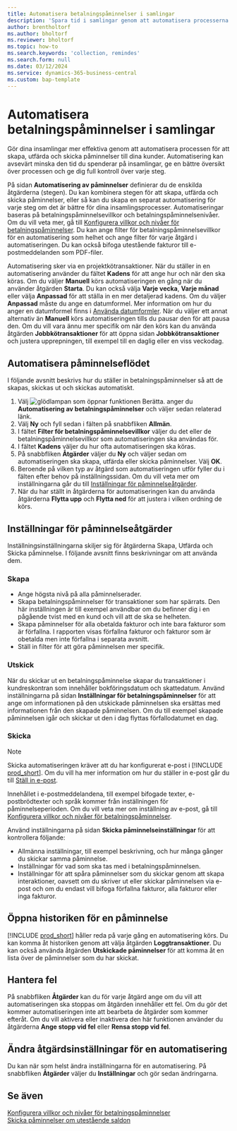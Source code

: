 ```yaml
---
title: Automatisera betalningspåminnelser i samlingar
description: 'Spara tid i samlingar genom att automatisera processerna för att skapa, utfärda och skicka påminnelser till kunder.'
author: brentholtorf
ms.author: bholtorf
ms.reviewer: bholtorf
ms.topic: how-to
ms.search.keywords: 'collection, remindes'
ms.search.form: null
ms.date: 03/12/2024
ms.service: dynamics-365-business-central
ms.custom: bap-template
---
```

# Automatisera betalningspåminnelser i samlingar

Gör dina insamlingar mer effektiva genom att automatisera processen för att skapa, utfärda och skicka påminnelser till dina kunder. Automatisering kan avsevärt minska den tid du spenderar på insamlingar, ge en bättre översikt över processen och ge dig full kontroll över varje steg.

På sidan **Automatisering av påminnelser** definierar du de enskilda åtgärderna (stegen). Du kan kombinera stegen för att skapa, utfärda och skicka påminnelser, eller så kan du skapa en separat automatisering för varje steg om det är bättre för dina insamlingsprocesser. Automatiseringar baseras på betalningspåminnelsevillkor och betalningspåminnelsenivåer. Om du vill veta mer, gå till [Konfigurera villkor och nivåer för betalningspåminnelser](finance-setup-reminders.md). Du kan ange filter för betalningspåminnelsevillkor för en automatisering som helhet och ange filter för varje åtgärd i automatiseringen. Du kan också bifoga utestående fakturor till e-postmeddelanden som PDF-filer.

Automatisering sker via en projektkötransaktioner. När du ställer in en automatisering använder du fältet **Kadens** för att ange hur och när den ska köras. Om du väljer **Manuell** körs automatiseringen en gång när du använder åtgärden **Starta**. Du kan också välja **Varje vecka**, **Varje månad** eller välja **Anpassad** för att ställa in en mer detaljerad kadens. Om du väljer **Anpassad** måste du ange en datumformel. Mer information om hur du anger en datumformel finns i [Använda datumformler](ui-enter-date-ranges.md#use-date-formulas). När du väljer ett annat alternativ än **Manuell** körs automatiseringen tills du pausar den för att pausa den. Om du vill vara ännu mer specifik om när den körs kan du använda åtgärden **Jobbkötransaktioner** för att öppna sidan **Jobbkötransaktioner** och justera upprepningen, till exempel till en daglig eller en viss veckodag.

## Automatisera påminnelseflödet

I följande avsnitt beskrivs hur du ställer in betalningspåminnelser så att de skapas, skickas ut och skickas automatiskt.

1. Välj ![glödlampan som öppnar funktionen Berätta.](media/ui-search/search_small.png "Berätta för mig vad du vill göra") anger du **Automatisering av betalningspåminnelser** och väljer sedan relaterad länk.
1. Välj **Ny** och fyll sedan i fälten på snabbfliken **Allmän**.
1. I fältet **Filter för betalningspåminnelsevillkor** väljer du det eller de betalningspåminnelsevillkor som automatiseringen ska användas för.
1. I fältet **Kadens** väljer du hur ofta automatiseringen ska köras.
1. På snabbfliken **Åtgärder** väljer du **Ny** och väljer sedan om automatiseringen ska skapa, utfärda eller skicka påminnelser. Välj **OK**.
1. Beroende på vilken typ av åtgärd som automatiseringen utför fyller du i fälten efter behov på inställningssidan. Om du vill veta mer om inställningarna går du till [Inställningar för påminnelseåtgärder](#settings-for-reminder-actions).
1. När du har ställt in åtgärderna för automatiseringen kan du använda åtgärderna **Flytta upp** och **Flytta ned** för att justera i vilken ordning de körs.

## Inställningar för påminnelseåtgärder

Inställningsinställningarna skiljer sig för åtgärderna Skapa, Utfärda och Skicka påminnelse. I följande avsnitt finns beskrivningar om att använda dem.

### Skapa

* Ange högsta nivå på alla påminnelserader.  
* Skapa betalningspåminnelser för transaktioner som har spärrats. Den här inställningen är till exempel användbar om du befinner dig i en pågående tvist med en kund och vill att de ska se helheten.
* Skapa påminnelser för alla obetalda fakturor och inte bara fakturor som är förfallna. I rapporten visas förfallna fakturor och fakturor som är obetalda men inte förfallna i separata avsnitt.
* Ställ in filter för att göra påminnelsen mer specifik.

### Utskick

När du skickar ut en betalningspåminnelse skapar du transaktioner i kundreskontran som innehåller bokföringsdatum och skattedatum. Använd inställningarna på sidan **Inställningar för betalningspåminnelser** för att ange om informationen på den utskickade påminnelsen ska ersättas med informationen från den skapade påminnelsen. Om du till exempel skapade påminnelsen igår och skickar ut den i dag flyttas förfallodatumet en dag.

### Skicka

> [!NOTE]
> Skicka automatiseringen kräver att du har konfigurerat e-post i [!INCLUDE [prod_short](includes/prod_short.md)]. Om du vill ha mer information om hur du ställer in e-post går du till [Ställ in e-post](admin-how-setup-email.md).

Innehållet i e-postmeddelandena, till exempel bifogade texter, e-postbrödtexter och språk kommer från inställningen för påminnelseperioden. Om du vill veta mer om inställning av e-post, gå till [Konfigurera villkor och nivåer för betalningspåminnelser](finance-setup-reminders.md).

Använd inställningarna på sidan **Skicka påminnelseinställningar** för att kontrollera följande:

* Allmänna inställningar, till exempel beskrivning, och hur många gånger du skickar samma påminnelse.
* Inställningar för vad som ska tas med i betalningspåminnelsen.
* Inställningar för att spåra påminnelser som du skickar genom att skapa interaktioner, oavsett om du skriver ut eller skickar påminnelsen via e-post och om du endast vill bifoga förfallna fakturor, alla fakturor eller inga fakturor. 

## Öppna historiken för en påminnelse

[!INCLUDE [prod_short](includes/prod_short.md)] håller reda på varje gång en automatisering körs. Du kan komma åt historiken genom att välja åtgärden **Loggtransaktioner**. Du kan också använda åtgärden **Utskickade påminnelser** för att komma åt en lista över de påminnelser som du har skickat.

## Hantera fel

På snabbfliken **Åtgärder** kan du för varje åtgärd ange om du vill att automatiseringen ska stoppas om åtgärden innehåller ett fel. Om du gör det kommer automatiseringen inte att bearbeta de åtgärder som kommer efteråt. Om du vill aktivera eller inaktivera den här funktionen använder du åtgärderna **Ange stopp vid fel** eller **Rensa stopp vid fel**.

## Ändra åtgärdsinställningar för en automatisering

Du kan när som helst ändra inställningarna för en automatisering. På snabbfliken **Åtgärder** väljer du **Inställningar** och gör sedan ändringarna.

## Se även

[Konfigurera villkor och nivåer för betalningspåminnelser](finance-setup-reminders.md)  
[Skicka påminnelser om utestående saldon](receivables-send-reminders.md)  
